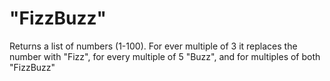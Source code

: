 # "FizzBuzz"
Returns a list of numbers (1-100). For ever multiple of 3 it replaces the number with "Fizz", for every multiple of 5 "Buzz", and for multiples of both "FizzBuzz"
